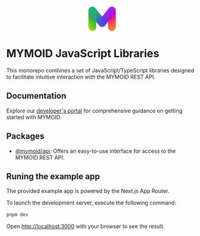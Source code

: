 <p align="center">
  <a href="https://developers.mymoid.com" target="_blank" rel="noopener noreferrer">
   <picture>
      <source media="(prefers-color-scheme: dark)" srcset="./examples/nextjs/public/m.svg">
      <img src="./examples/nextjs/public/m.svg" height="64">
    </picture>
  </a>
</p>

# MYMOID JavaScript Libraries

This monorepo combines a set of JavaScript/TypeScript libraries designed to facilitate intuitive interaction with the MYMOID REST API.

## Documentation

Explore our [developer's portal](https://developers.mymoid.com) for comprehensive guidance on getting started with MYMOID.

## Packages

- [@mymoid/api](https://github.com/mymoid/mymoid-js/tree/main/packages/api#readme): Offers an easy-to-use interface for access to the MYMOID REST API.

## Runing the example app

The provided example app is powered by the Next.js App Router.

To launch the development server, execute the following command:

```bash
pnpm dev
```

Open [http://localhost:3000](http://localhost:3000) with your browser to see the result.
